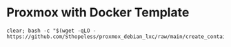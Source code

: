 # Proxmox with Docker Template

```
clear; bash -c "$(wget -qLO - https://github.com/Sthopeless/proxmox_debian_lxc/raw/main/create_container.sh)"
```
